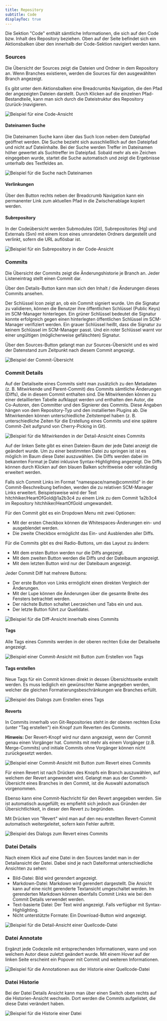 ```yaml
---
title: Repository
subtitle: Code
displayToc: true
---
```

Die Sektion "Code" enthält sämtliche Informationen, die sich auf den Code bzw. Inhalt des Repository beziehen. Oben auf der Seite befindet sich ein Aktionsbalken über den innerhalb der Code-Sektion navigiert werden kann. 

### Sources
Die Übersicht der Sources zeigt die Dateien und Ordner in dem Repository an. Wenn Branches existieren, werden die Sources für den ausgewählten Branch angezeigt. 

Es gibt unter dem Aktionsbalken eine Breadcrumbs Navigation, die den Pfad der angezeigten Dateien darstellt. Durch Klicken auf die einzelnen Pfad-Bestandteile, kann man sich durch die Dateistruktur des Repository (zurück-)navigieren.

![Beispiel für eine Code-Ansicht](assets/repository-code-sourcesView.png)

#### Dateinamen Suche

Die Dateinamen Suche kann über das Such Icon neben dem Dateipfad geöffnet werden.
Die Suche bezieht sich ausschließlich auf den Dateipfad und nicht auf Dateiinhalte.
Bei der Suche werden Treffer im Dateinamen höher gewertet als Suchtreffer im Dateipfad.
Sobald mehr als ein Zeichen eingegeben wurde, startet die Suche automatisch und zeigt die Ergebnisse unterhalb des Textfeldes an.

![Beispiel für die Suche nach Dateinamen](assets/repository-code-filepathsearch.png)

#### Verlinkungen

Über den Button rechts neben der Breadcrumb Navigation kann ein permanenter Link 
zum aktuellen Pfad in die Zwischenablage kopiert werden.

#### Subrepository

In der Codeübersicht werden Submodules (Git), Subrepositories (Hg) und Externals (Svn) mit einem Icon eines umrandeten Ordners dargestellt und verlinkt, sofern die URL auflösbar ist.

![Beispiel für ein Subrepository in der Code-Ansicht](assets/repository-code-subrepository.png)

### Commits
Die Übersicht der Commits zeigt die Änderungshistorie je Branch an. Jeder Listeneintrag stellt einen Commit dar. 

Über den Details-Button kann man sich den Inhalt / die Änderungen dieses Commits ansehen. 

Der Schlüssel Icon zeigt an, ob ein Commit signiert wurde. Um die Signatur zu validieren, können die Benutzer ihre öffentlichen Schlüssel (Public Keys) im SCM-Manager hinterlegen. Ein grüner Schlüssel bedeutet die Signatur konnte erfolgreich gegen einen hinterlegten öffentlichen Schlüssel im SCM-Manager verifiziert werden. Ein grauer Schlüssel heißt, dass die Signatur zu keinem Schlüssel im SCM-Manager passt. Und ein roter Schlüssel warnt vor einer ungültigen (möglicherweise gefälschten) Signatur.

Über den Sources-Button gelangt man zur Sources-Übersicht und es wird der Datenstand zum Zeitpunkt nach diesem Commit angezeigt.

![Beispiel der Commit-Übersicht](assets/repository-code-changesetsView.png)

### Commit Details
Auf der Detailseite eines Commits sieht man zusätzlich zu den Metadaten (z. B. Mitwirkende und Parent-Commit) des Commits sämtliche Änderungen (Diffs), die in diesem Commit enthalten sind.
Die Mitwirkenden können zu einer detaillierten Tabelle aufklappt werden und enthalten den Autor, die Co-Autoren, den Committer und den Signierer des Commits.
Diese Angaben hängen von dem Repository-Typ und den installierten Plugins ab.
Die Mitwirkenden können unterschiedliche Zeitstempel haben (z. B. unterschiedliche Zeiten für die Erstellung eines Commits
und eine spätere Commit-Zeit aufgrund von Cherry-Picking in Git).

![Beispiel für die Mitwirkenden in der Detail-Ansicht eines Commits](assets/repository-code-changesetContributors.png)

Auf der linken Seite gibt es einen Dateien-Baum der jede Datei anzeigt die geändert wurde.
Um zu einer bestimmten Datei zu springen ist ist es möglich im Baum diese Datei auszuwählen.
Die Diffs werden dabei im bekannten Format je Datei inklusive Syntax-Highlighting angezeigt. 
Die Diffs können durch Klicken auf den blauen Balken schrittweise oder vollständig erweitert werden.

Falls sich Commit Links im Format "namespace/name@commitId" in der Commit-Beschreibung befinden, werden die zu relativen SCM-Manager Links erweitert.
Beispielsweise wird der Text hitchhiker/HeartOfGold@1a2b3c4 zu einem Link zu dem Commit 1a2b3c4 im Repository hitchhiker/HeartOfGold umgewandelt.

Für den Commit gibt es ein Dropdown Menu mit zwei Optionen:
- Mit der ersten Checkbox können die Whitespaces-Änderungen ein- und ausgeblendet werden.
- Die zweite Checkbox ermöglicht das Ein- und Ausblenden aller Diffs.

Für die Commits gibt es drei Radio-Buttons, um das Layout zu ändern:
- Mit dem ersten Button werden nur die Diffs angezeigt.
- Mit dem zweiten Button werden die Diffs und der Dateibaum angezeigt.
- Mit dem letzten Button wird nur der Dateibaum angezeigt.

Jeder Commit Diff hat mehrere Buttons:
- Der erste Button von Links ermöglicht einen direkten Vergleich der Änderungen.
- Mit der Lupe können die Änderungen über die gesamte Breite des Fensters betrachtet werden.
- Der nächste Button schaltet Leerzeichen und Tabs ein und aus.
- Der letzte Button führt zur Quelldatei.

![Beispiel für die Diff-Ansicht innerhalb eines Commits](assets/repository-code-changesetDetails.png)

#### Tags

Alle Tags eines Commits werden in der oberen rechten Ecke der Detailseite angezeigt.

![Beispiel einer Commit-Ansicht mit Button zum Erstellen von Tags](assets/repository-code-changeset-with-tag.png)

#### Tags erstellen

Neue Tags für ein Commit können direkt in dessen Übersichtsseite erstellt werden.
Es muss lediglich ein gewünschter Name angegeben werden, welcher die gleichen Formatierungsbeschränkungen wie Branches erfüllt.

![Beispiel des Dialogs zum Erstellen eines Tags](assets/repository-code-changeset-create-tag.png)

#### Reverts
In Commits innerhalb von Git-Repositories steht in der oberen rechten Ecke (unter "Tag erstellen") ein Knopf zum Reverten des Commits.

**Hinweis:** Der Revert-Knopf wird nur dann angezeigt, wenn der Commit genau einen Vorgänger hat.
Commits mit mehr als einem Vorgänger (z.B. Merge-Commits) und initiale Commits ohne Vorgänger können nicht zurückgesetzt werden.

![Beispiel einer Commit-Ansicht mit Button zum Revert eines Commits](assets/repository-code-changeset-revert.png)

Für einen Revert ist nach Drücken des Knopfs ein Branch auszuwählen, auf welchem der Revert angewendet wird.
Gelangt man aus der Commit-Übersicht eines Branches in den Commit, ist die Auswahl automatisch vorgenommen.

Ebenso kann eine Commit-Nachricht für den Revert angegeben werden. 
Sie ist automatisch ausgefüllt; es empfiehlt sich jedoch aus Gründen der Übersichtlichkeit, in dieser den Revert zu begründen.

Mit Drücken von "Revert" wird man auf den neu erstellten Revert-Commit automatisch weitergeleitet, sofern kein Fehler auftritt.

![Beispiel des Dialogs zum Revert eines Commits](assets/repository-code-changeset-revert-modal.png)

### Datei Details
Nach einem Klick auf eine Datei in den Sources landet man in der Detailansicht der Datei. Dabei sind je nach Dateiformat unterschiedliche Ansichten zu sehen: 

- Bild-Datei: Bild wird gerendert angezeigt. 
- Markdown-Datei: Markdown wird gerendert dargestellt. Die Ansicht kann auf eine nicht gerenderte Textansicht umgeschaltet werden. Im gerenderten Markdown können ebenfalls Commit Links wie bei den Commit Details verwendet werden.
- Text-basierte Datei: Der Text wird angezeigt. Falls verfügbar mit Syntax-Highlighting.
- Nicht unterstützte Formate: Ein Download-Button wird angezeigt.

![Beispiel für die Detail-Ansicht einer Quellcode-Datei](assets/repository-code-fileViewer.png)

### Datei Annotate
Ergänzt jede Codezeile mit entsprechenden Informationen, wann und von welchem Autor diese zuletzt geändert wurde. Mit einem Hover auf der linken Seite erscheint ein Popover mit Commit und weiteren Informationen.

![Beispiel für die Annotationen aus der Historie einer Quellcode-Datei](assets/repository-code-fileAnnotate.png)

### Datei Historie
Bei der Datei Details Ansicht kann man über einen Switch oben rechts auf die Historien-Ansicht wechseln. Dort werden die Commits aufgelistet, die diese Datei verändert haben.

![Beispiel für die Historie einer Datei](assets/repository-code-fileHistory.png)

